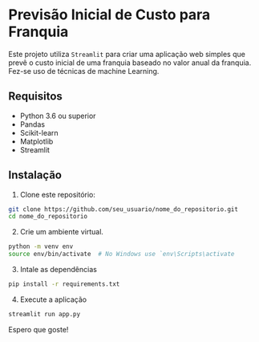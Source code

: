 # Previsão Inicial de Custo para Franquia

Este projeto utiliza `Streamlit` para criar uma aplicação web simples que prevê o custo inicial de uma franquia baseado no valor anual da franquia. Fez-se uso de técnicas de machine Learning.

## Requisitos

- Python 3.6 ou superior
- Pandas
- Scikit-learn
- Matplotlib
- Streamlit

## Instalação

1. Clone este repositório:

```sh
git clone https://github.com/seu_usuario/nome_do_repositorio.git
cd nome_do_repositorio
```

2. Crie um ambiente virtual.

```sh
python -m venv env
source env/bin/activate  # No Windows use `env\Scripts\activate
```
3. Intale as dependências

```sh
pip install -r requirements.txt
```
4. Execute a aplicação

```sh
streamlit run app.py
```

Espero que goste!

